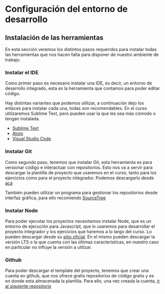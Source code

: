 # Configuración del entorno de desarrollo

## Instalación de las herramientas

En esta sección veremos los distintos pasos requeridos para instalar todas las herramientas que nos hacen falta para disponer de nuestro ambiente de trabajo.

### Instalar el IDE

Como primer paso es necesario instalar una IDE, es decir, un entorno de desarrollo integrado, esta es la herramienta que contamos para poder editar código.

Hay distintas variantes que podemos utilizar, a continuación dejo los enlaces para instalar cada una, todas son recomendables. En el curso utilizaremos Sublime Text, pero pueden usar la que les sea más cómodo o tengan instalada.

* [Sublime Text](https://www.sublimetext.com/)
* [Atom](https://atom.io/)
* [Visual Studio Code](https://code.visualstudio.com/?wt.mc_id=DX_841432)

### Instalar Git

Como segundo paso, tenemos que instalar Git, esta herramienta es para versionar código e interactuar con repositorios. Esto nos va a servir para descargar la plantilla de proyecto que usaremos en el curso, tanto para los ejercicios como para el proyecto integrador. Podemos descargarlo desde [acá](https://git-scm.com/downloads)

También pueden utilizar un programa para gestionar los repositorios desde interfaz gráfica, para ello recomiendo [SourceTree](https://www.sourcetreeapp.com/)

### Instalar Node

Para poder ejecutar los proyectos necesitamos instalar Node, que es un entorno de ejecución para Javascript, que lo usaremos para desarrollar el proyecto integrador y los ejercicios que haremos a lo largo del curso. Lo pueden descargar desde su [sitio oficial](https://nodejs.org/es/). En el mismo pueden descargar la versión LTS o la que cuenta con las últimas características, en nuestro caso en particular no influye la versión a utilizar.

### Github

Para poder descargar el template del proyecto, tenemos que crear una cuenta en github, que nos ofrece gratis repositorios de código gratis y es en donde esta almacenada la plantilla. Para ello, una vez creada la cuenta, [ir al siguiente repositorio](https://github.com/ezeportela/curso-frontend)


